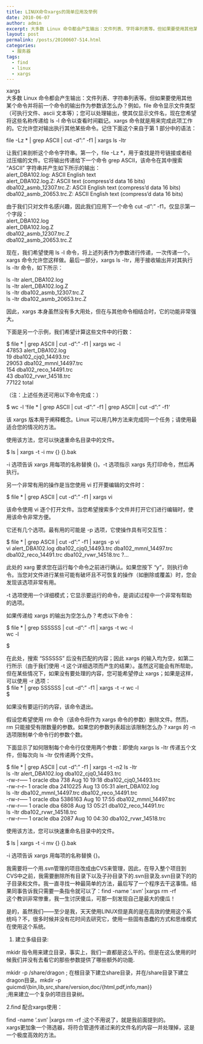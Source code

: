 ```yaml
---
title: LINUX命令xargs的简单应用及举例
date: 2010-06-07
author: admin
excerpt: 大多数 Linux 命令都会产生输出：文件列表、字符串列表等。但如果要使用其他某个命令并将前一个命令的输出作为参数该怎么办？例如，file 命令显示文件类型（可执行文件、ascii 文本等）；您可以处理输出，使其仅显示文件名，现在您希望将这些名称传递给 ls -l 命令以查看时间戳记。xargs 命令就是用来完成此项工作的。它允许您对输出执行其他某些命令。
layout: post
permalink: /posts/20100607-514.html
categories:
  - 服务器
tags:
  - find
  - linux
  - xargs
---
```

xargs  
大多数 Linux 命令都会产生输出：文件列表、字符串列表等。但如果要使用其他某个命令并将前一个命令的输出作为参数该怎么办？例如，file 命令显示文件类型（可执行文件、ascii 文本等）；您可以处理输出，使其仅显示文件名，现在您希望将这些名称传递给 ls -l 命令以查看时间戳记。xargs 命令就是用来完成此项工作的。它允许您对输出执行其他某些命令。记住下面这个来自于第 1 部分中的语法：

file -Lz * | grep ASCII | cut -d&#8221;:&#8221; -f1 | xargs ls -ltr

让我们来剖析这个命令字符串。第一个，file -Lz *，用于查找是符号链接或者经过压缩的文件。它将输出传递给下一个命令 grep ASCII，该命令在其中搜索 &#8220;ASCII&#8221; 字符串并产生如下所示的输出：  
alert_DBA102.log: ASCII English text  
alert_DBA102.log.Z: ASCII text (compress&#8217;d data 16 bits)  
dba102\_asmb\_12307.trc.Z: ASCII English text (compress&#8217;d data 16 bits)  
dba102\_asmb\_20653.trc.Z: ASCII English text (compress&#8217;d data 16 bits)

由于我们只对文件名感兴趣，因此我们应用下一个命令 cut -d&#8221;:&#8221; -f1，仅显示第一个字段：  
alert_DBA102.log  
alert_DBA102.log.Z  
dba102\_asmb\_12307.trc.Z  
dba102\_asmb\_20653.trc.Z

现在，我们希望使用 ls -l 命令，将上述列表作为参数进行传递，一次传递一个。xargs 命令允许您这样做。最后一部分，xargs ls -ltr，用于接收输出并对其执行 ls -ltr 命令，如下所示：

ls -ltr alert_DBA102.log  
ls -ltr alert_DBA102.log.Z  
ls -ltr dba102\_asmb\_12307.trc.Z  
ls -ltr dba102\_asmb\_20653.trc.Z

因此，xargs 本身虽然没有多大用处，但在与其他命令相结合时，它的功能非常强大。

下面是另一个示例，我们希望计算这些文件中的行数：

$ file * | grep ASCII | cut -d&#8221;:&#8221; -f1 | xargs wc -l  
47853 alert_DBA102.log  
19 dba102\_cjq0\_14493.trc  
29053 dba102\_mmnl\_14497.trc  
154 dba102\_reco\_14491.trc  
43 dba102\_rvwr\_14518.trc  
77122 total

（注：上述任务还可用以下命令完成：）

$ wc -l ‘file * | grep ASCII | cut -d&#8221;:&#8221; -f1 | grep ASCII | cut -d&#8221;:&#8221; -f1‘

该 xargs 版本用于阐释概念。Linux 可以用几种方法来完成同一个任务；请使用最适合您的情况的方法。

使用该方法，您可以快速重命名目录中的文件。

$ ls | xargs -t -i mv {} {}.bak

-i 选项告诉 xargs 用每项的名称替换 {}。-t 选项指示 xargs 先打印命令，然后再执行。

另一个非常有用的操作是当您使用 vi 打开要编辑的文件时：

$ file * | grep ASCII | cut -d&#8221;:&#8221; -f1 | xargs vi

该命令使用 vi 逐个打开文件。当您希望搜索多个文件并打开它们进行编辑时，使用该命令非常方便。

它还有几个选项。最有用的可能是 -p 选项，它使操作具有可交互性：

$ file * | grep ASCII | cut -d&#8221;:&#8221; -f1 | xargs -p vi  
vi alert\_DBA102.log dba102\_cjq0\_14493.trc dba102\_mmnl\_14497.trc dba102\_reco\_14491.trc dba102\_rvwr_14518.trc ?&#8230;

此处的 xarg 要求您在运行每个命令之前进行确认。如果您按下 &#8220;y&#8221;，则执行命令。当您对文件进行某些可能有破坏且不可恢复的操作（如删除或覆盖）时，您会发现该选项非常有用。

-t 选项使用一个详细模式；它显示要运行的命令，是调试过程中一个非常有帮助的选项。

如果传递给 xargs 的输出为空怎么办？考虑以下命令：

$ file * | grep SSSSSS | cut -d&#8221;:&#8221; -f1 | xargs -t wc -l  
wc -l  
  
$

在此处，搜索 &#8220;SSSSSS&#8221; 后没有匹配的内容；因此 xargs 的输入均为空，如第二行所示（由于我们使用 -t 这个详细选项而产生的结果）。虽然这可能会有所帮助，但在某些情况下，如果没有要处理的内容，您可能希望停止 xargs；如果是这样，可以使用 -r 选项：  
$ file * | grep SSSSSS | cut -d&#8221;:&#8221; -f1 | xargs -t -r wc -l  
$

如果没有要运行的内容，该命令退出。

假设您希望使用 rm 命令（该命令将作为 xargs 命令的参数）删除文件。然而，rm 只能接受有限数量的参数。如果您的参数列表超出该限制怎么办？xargs 的 -n 选项限制单个命令行的参数个数。

下面显示了如何限制每个命令行仅使用两个参数：即使向 xargs ls -ltr 传递五个文件，但每次向 ls -ltr 仅传递两个文件。

$ file * | grep ASCII | cut -d&#8221;:&#8221; -f1 | xargs -t -n2 ls -ltr  
ls -ltr alert\_DBA102.log dba102\_cjq0_14493.trc  
-rw-r&#8212;&#8211; 1 oracle dba 738 Aug 10 19:18 dba102\_cjq0\_14493.trc  
-rw-r&#8211;r&#8211; 1 oracle dba 2410225 Aug 13 05:31 alert_DBA102.log  
ls -ltr dba102\_mmnl\_14497.trc dba102\_reco\_14491.trc  
-rw-r&#8212;&#8211; 1 oracle dba 5386163 Aug 10 17:55 dba102\_mmnl\_14497.trc  
-rw-r&#8212;&#8211; 1 oracle dba 6808 Aug 13 05:21 dba102\_reco\_14491.trc  
ls -ltr dba102\_rvwr\_14518.trc  
-rw-r&#8212;&#8211; 1 oracle dba 2087 Aug 10 04:30 dba102\_rvwr\_14518.trc

使用该方法，您可以快速重命名目录中的文件。

$ ls | xargs -t -i mv {} {}.bak

-i 选项告诉 xargs 用每项的名称替换 {}。

我需要将一个用.svn管理的项目改成由CVS来管理，因此，在导入整个项目到CVS中之前，我需要删除所有目录下以及子孙目录下的.svn目录及.svn目录下的的子目录和文件。我一直寻找一种最简单的方法，最后写了一个程序去干这事情。结果同事告诉我只需要一条指令就可以了：find -name &#8216;.svn&#8217; |xargs rm -rf  
这个教训非常惨重，我一生讨厌傻瓜，可那一刻发现自己是最大的傻瓜！

是的，虽然我们——至少是我，天天使用LINUX但是真的是在高效的使用这个系统吗？不，很多时候并没有花时间去研究它，使用一些固有愚蠢的方式和思维模式在使用这个系统。

1. 建立多级目录:

mkidr 指令用来建立目录，事实上，我们一直都是这么干的。但是在这么使用的时候我们并没有去看它的那些参数提供了哪些额外的功能.

mkidr -p /share/dragon ; 在根目录下建立share目录，并在/share目录下建立dragon目录。mkdir -p guicmd/{bin,lib,src,share/version,doc/{html,pdf,info,man}}  
;用来建立一个复杂的项目目录树。

2.find 配合xargs使用：

find -name &#8216;.svn&#8217; |xargs rm -rf ;这个不用说了，就是我前面提到的。  
xargs更加象一个筛选器，将符合管道传递过来的文件名的内容一并处理掉，这是一个极度高效的方法。